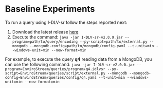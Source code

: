 # Baseline Experiments
To run a query using I-DLV-sr follow the steps reported next:
1. Download the latest release [here](https://github.com/DeMaCS-UNICAL/I-DLV-sr/releases/tag/v2.0.0)
2. Execute the command: 
```java -jar I-DLV-sr-v2.0.0.jar --program=path/to/query/encoding --py-script=path/to/external.py --mongodb --mongodb-config=path/to/mongodb/config.yaml --t-unit=min --windows-unit=min --now-format=min```

 
For example, to execute the query **q4** reading data from a MongoDB, you can use the following command:
```java -jar I-DLV-sr-v2.0.0.jar --program=EnviroStream/queries/program/q4.idlvsr --py-script=EnviroStream/queries/script/external.py --mongodb --mongodb-config=EnviroStream/queries/config/q4.yaml --t-unit=min --windows-unit=min --now-format=min```
